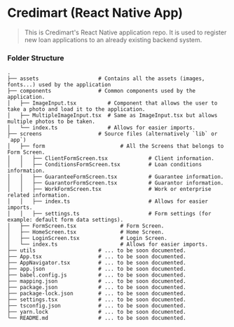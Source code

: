Credimart (React Native App)
============================
> This is Credimart's React Native application repo. It is used to register new loan applications to an already existing backend system. 

### Folder Structure

    .   
    ├── assets                   # Contains all the assets (images, fonts...) used by the application
    ├── components               # Common components used by the application.
    │   ├── ImageInput.tsx          # Component that allows the user to take a photo and load it to the application.
    │   ├── MultipleImageInput.tsx  # Same as ImageInput.tsx but allows multiple photos to be taken.
    │   └── index.ts                # Allows for easier imports.
    ├── screens                  # Source files (alternatively `lib` or `app`)
    │   ├── form                        # All the Screens that belongs to Form Screen.
    │   │   ├── ClientFormScreen.tsx             # Client information.
    │   │   ├── ConditionsFormScreen.tsx         # Loan conditions information.
    │   │   ├── GuaranteeFormScreen.tsx          # Guarantee information.
    │   │   ├── GuarantorFormScreen.tsx          # Guarantor information.
    │   │   ├── WorkFormScreen.tsx               # Work or enterprise related information.
    │   │   ├── index.ts                         # Allows for easier imports.
    │   │   ├── settings.ts                      # Form settings (for example: default form data settings).
    │   ├── FormScreen.tsx              # Form Screen.
    │   ├── HomeScreen.tsx              # Home Screen.
    │   ├── LoginScreen.tsx             # Login Screen.
    │   └── index.ts                    # Allows for easier imports.
    ├── utils                    # ... to be soon documented.
    ├── App.tsx                  # ... to be soon documented.
    ├── AppNavigator.tsx         # ... to be soon documented.
    ├── app.json                 # ... to be soon documented.
    ├── babel.config.js          # ... to be soon documented.
    ├── mapping.json             # ... to be soon documented.
    ├── package.json             # ... to be soon documented.
    ├── package-lock.json        # ... to be soon documented.
    ├── settings.tsx             # ... to be soon documented.
    ├── tsconfig.json            # ... to be soon documented.
    ├── yarn.lock                # ... to be soon documented.
    └── README.md                # ... to be soon documented.
